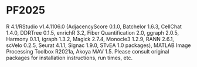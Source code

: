# PF2025

R 4.1/RStudio v1.4.1106.0 (AdjacencyScore 0.1.0, Batchelor 1.6.3, CellChat 1.4.0, DDRTree 0.1.5, enrichR 3.2, Fiber Quantification 2.0, ggraph 2.0.5, Harmony 0.1.1, igraph 1.3.2, Magick 2.7.4, Monocle3 1.2.9, RANN 2.6.1, scVelo 0.2.5, Seurat 4.1.1, Signac 1.9.0, STvEA 1.0 packages), MATLAB Image Processing Toolbox R2021a, Akoya MAV 1.5. Please consult original packages for installation instructions, run times, etc.
